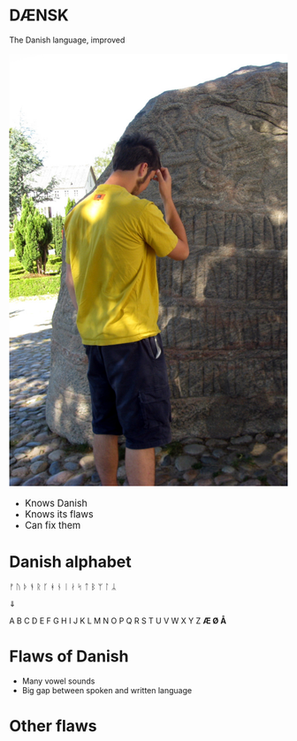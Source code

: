 [comment]: # (progress: false)
[comment]: # (hash: true)
[comment]: # (transitionSpeed: 'fast')
[comment]: # (display: 'flex')
[comment]: # (width: 1920)
[comment]: # (height: 1080)
[comment]: # (margin: 0)

<style>
section {
  justify-content: center;
  align-items: center;
  flex-direction: column;
  font-size: 120%;
}

section.row {
  flex-direction: row;
}
</style>


# DÆNSK

The Danish language, improved

[comment]: # (!!!)


<section class="row">

![](media/fotos/jellingesten.jpg)

<div>

- Knows Danish
- Knows its flaws
- Can fix them

</div>

</section>

[comment]: # (!!!)


# Danish alphabet

ᚠ ᚢ ᚦ ᚬ ᚱ ᚴ ᚼ ᚾ ᛁ ᛅ ᛋ ᛏ ᛒ ᛘ ᛚ ᛦ

⇓

A B C D E F G H I J K L M N O P Q R S T U V W X Y Z **Æ Ø Å**

[comment]: # (!!!)


# Flaws of Danish

- Many vowel sounds
- Big gap between spoken and written language

[comment]: # (!!!)


# Other flaws

